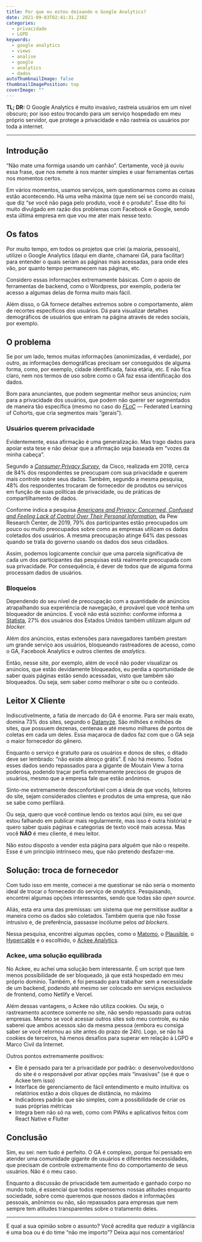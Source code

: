 ```yaml
---
title: Por que eu estou deixando o Google Analytics?
date: 2021-09-03T02:41:31.238Z
categories:
  - privacidade
  - LGPD
keywords:
  - google analytics
  - views
  - analise
  - google
  - analytics
  - dados
autoThumbnailImage: false
thumbnailImagePosition: top
coverImage: ""
---
```

**TL; DR:** O Google Analytics é muito invasivo, rastreia usuários em um nível obscuro; por isso estou trocando para um serviço hospedado em meu próprio servidor, que protege a privacidade e não rastreia os usuários por toda a internet.

- - -

## Introdução

“Não mate uma formiga usando um canhão”. Certamente, você já ouviu essa frase, que nos remete à nos manter simples e usar ferramentas certas nos momentos certos.

Em vários momentos, usamos serviços, sem questionarmos como as coisas estão acontecendo. Há uma velha máxima (que nem sei se concordo mais), que diz “se você não paga pelo produto, você é o produto”. Esse dito foi muito divulgado em razão dos problemas com Facebook e Google, sendo esta última empresa em que vou me ater mais nesse texto.

## Os fatos

Por muito tempo, em todos os projetos que criei (a maioria, pessoais), utilizei o Google Analytics (daqui em diante, chamarei *GA*, para facilitar) para entender o quais seriam as páginas mais acessadas, para onde eles vão, por quanto tempo permanecem nas páginas, etc.

Considero essas informações extremamente básicas. Com o apoio de ferramentas de backend, como o Wordpress, por exemplo, poderia ter acesso a algumas delas de forma muito mais fácil.

Além disso, o GA fornece detalhes extremos sobre o comportamento, além de recortes específicos dos usuários. Dá para visualizar detalhes demográficos de usuários que entram na página através de redes sociais, por exemplo.

## O problema

Se por um lado, temos muitas informações (anonimizadas, é verdade), por outro, as informações demográficas precisam ser conseguidos de alguma forma, como, por exemplo, cidade identificada, faixa etária, etc. E não fica claro, nem nos termos de uso sobre como o GA faz essa identificação dos dados.

Bom para anunciantes, que podem segmentar melhor seus anúncios; ruim para a privacidade dos usuários, que podem não querer ser segmentados de maneira tão específica (mesmo no caso do *[FLoC](https://tecnoblog.net/437966/o-que-e-floc/)* — Federated Learning of Cohorts, que cria segmentos mais “gerais”).

### Usuários querem privacidade

Evidentemente, essa afirmação é uma generalização. Mas trago dados para apoiar esta tese e não deixar que a afirmação seja baseada em “vozes da minha cabeça”.

Segundo a *[Consumer Privacy Survey](https://www.cisco.com/c/dam/global/en_uk/products/collateral/security/cybersecurity-series-2019-cps.pdf)*, da Cisco, realizada em 2019, cerca de 84% dos respondentes se preocupam com sua privacidade e querem mais controle sobre seus dados. Também, segundo a mesma pesquisa, 48% dos respondentes trocaram de fornecedor de produtos ou serviços em função de suas políticas de privacidade, ou de práticas de compartilhamento de dados.

Conforme indica a pesquisa *[Americans and Privacy: Concerned, Confused and Feeling Lack of Control Over Their Personal Information](https://www.pewresearch.org/internet/2019/11/15/americans-and-privacy-concerned-confused-and-feeling-lack-of-control-over-their-personal-information/)*, da Pew Research Center, de 2019, 79% dos participantes estão preocupados um pouco ou muito preocupados sobre como as empresas utilizam os dados coletados dos usuários. A mesma preocupação atinge 64% das pessoas quando se trata do governo usando os dados dos seus cidadãos.

Assim, podemos logicamente concluir que uma parcela significativa de cada um dos participantes das pesquisas está realmente preocupada com sua privacidade. Por consequência, é dever de todos que de alguma forma processam dados de usuários.

### Bloqueios

Dependendo do seu nível de preocupação com a quantidade de anúncios atrapalhando sua experiência de navegação, é provável que você tenha um bloqueador de anúncios. E você não está sozinho: conforme informa a [Statista](https://www.statista.com/statistics/804008/ad-blocking-reach-usage-us/), 27% dos usuários dos Estados Unidos também utilizam algum *ad blocker.*

Além dos anúncios, estas extensões para navegadores também prestam um grande serviço aos usuários, bloqueando rastreadores de acesso, como o GA, Facebook Analytics e outros clientes de *analytics*.

Então, nesse site, por exemplo, além de você não poder visualizar os anúncios, que estão devidamente bloqueados, eu perdia a oportunidade de saber quais páginas estão sendo acessadas, visto que também são bloqueados. Ou seja, sem saber como melhorar o site ou o conteúdo.

## Leitor X Cliente

Indiscutivelmente, a fatia de mercado do GA é enorme. Para ser mais exato, domina 73% dos sites, segundo o [Datanyze](https://www.datanyze.com/market-share/web-analytics--1). São milhões e milhões de sites, que possuem dezenas, centenas e até mesmo milhares de pontos de coletas em cada um deles. Essa maçaroca de dados faz com que o GA seja o maior fornecedor do gênero.

Enquanto o serviço é gratuito para os usuários e donos de sites, o ditado deve ser lembrado: “não existe almoço grátis”. E não há mesmo. Todos esses dados sendo repassados para a gigante de Moutain View a torna poderosa, podendo traçar perfis extremamente precisos de grupos de usuários, mesmo que a empresa fale que estão anônimos.

Sinto-me extremamente desconfortável com a ideia de que vocês, leitores do site, sejam considerados clientes e produtos de uma empresa, que não se sabe como perfilará.

Ou seja, quero que você continue lendo os textos aqui (sim, eu sei que estou falhando em publicar mais regularmente, mas isso é outra história) e quero saber quais páginas e categorias de texto você mais acessa. Mas você **NÃO** é meu cliente, é meu leitor.

Não estou disposto a vender esta página para alguém que não o respeite. Esse é um princípio intrínseco meu, que não pretendo desfazer-me.

## Solução: troca de fornecedor

Com tudo isso em mente, comecei a me questionar se não seria o momento ideal de trocar o fornecedor do serviço de *analytics*. Pesquisando, encontrei algumas opções interessantes, sendo que todas são *open source*.

Aliás, esta era uma das premissas: um sistema que me permitisse auditar a maneira como os dados são coletados. Também queria que não fosse intrusivo e, de preferência, passasse incólume pelos *ad blockers*.

Nessa pesquisa, encontrei algumas opções, como o [Matomo](https://matomo.org/), o [Plausible](https://plausible.io/), o [Hypercable](https://learnsql.io/) e o escolhido, o [Ackee Analytics](https://ackee.electerious.com/).

### Ackee, uma solução equilibrada

No Ackee, eu achei uma solução bem interessante. É um script que tem menos possibilidade de ser bloqueado, já que está hospedado em meu próprio domínio. Também, é foi pensado para trabalhar sem a necessidade de um backend, podendo até mesmo ser colocado em serviços exclusivos de frontend, como Netlify e Vercel.

Além dessas vantagens, o Ackee não utiliza cookies. Ou seja, o rastreamento acontece somente no site, não sendo repassado para outras empresas. Mesmo se você acessar outros sites sob meu controle, eu não saberei que ambos acessos são da mesma pessoa (embora eu consiga saber se você retornou ao site antes do prazo de 24h). Logo, se não há cookies de terceiros, há menos desafios para superar em relação à LGPD e Marco Civil da Internet.

Outros pontos extremamente positivos:

* Ele é pensado para ter a privacidade por padrão: o desenvolvedor/dono do site é o responsável por ativar opções mais “invasivas” (se é que o Ackee tem isso)
* Interface de gerenciamento de fácil entendimento e muito intuitiva: os relatórios estão a dois cliques de distância, no máximo
* Indicadores padrão que são simples, com a possibilidade de criar os suas próprias métricas
* Integra bem não só na web, como com PWAs e aplicativos feitos com React Native e Flutter

## Conclusão

Sim, eu sei: nem tudo é perfeito. O GA é complexo, porque foi pensado em atender uma comunidade gigante de usuários e diferentes necessidades, que precisam de controle extremamente fino do comportamento de seus usuários. Não é o meu caso.

Enquanto a discussão de privacidade tem aumentado e ganhado corpo no mundo todo, é essencial que todos repensemos nossas atitudes enquanto sociedade, sobre como queremos que nossos dados e informações pessoais, anônimos ou não, são repassados para empresas que nem sempre tem atitudes transparentes sobre o tratamento deles.

- - -

E qual a sua opinião sobre o assunto? Você acredita que reduzir a vigilância é uma boa ou é do time “não me importo”? Deixa aqui nos comentários!